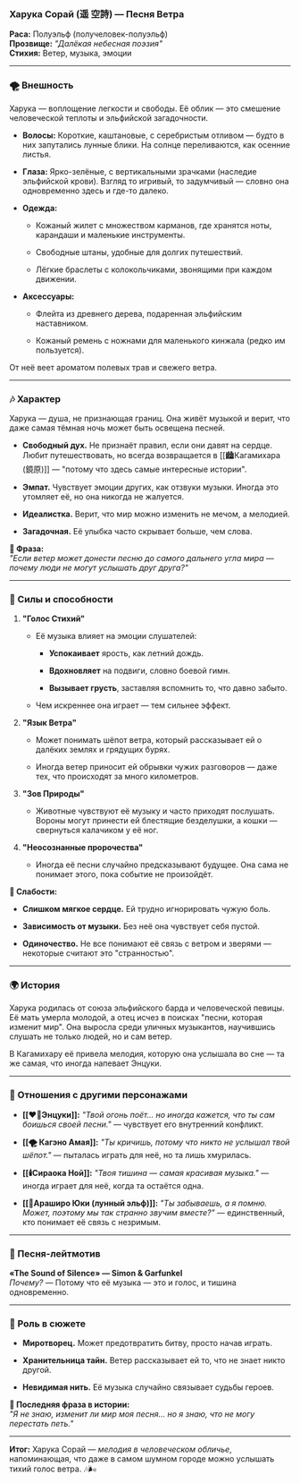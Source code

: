 ### **Харука Сорай (遥 空詩) — Песня Ветра**

**Раса:** Полуэльф (получеловек-полуэльф)  
**Прозвище:** _"Далёкая небесная поэзия"_  
**Стихия:** Ветер, музыка, эмоции

---

### **🌪️ Внешность**

Харука — воплощение легкости и свободы. Её облик — это смешение человеческой теплоты и эльфийской загадочности.

- **Волосы:** Короткие, каштановые, с серебристым отливом — будто в них запутались лунные блики. На солнце переливаются, как осенние листья.
    
- **Глаза:** Ярко-зелёные, с вертикальными зрачками (наследие эльфийской крови). Взгляд то игривый, то задумчивый — словно она одновременно здесь и где-то далеко.
    
- **Одежда:**
    
    - Кожаный жилет с множеством карманов, где хранятся ноты, карандаши и маленькие инструменты.
        
    - Свободные штаны, удобные для долгих путешествий.
        
    - Лёгкие браслеты с колокольчиками, звонящими при каждом движении.
        
- **Аксессуары:**
    
    - Флейта из древнего дерева, подаренная эльфийским наставником.
        
    - Кожаный ремень с ножнами для маленького кинжала (редко им пользуется).
        

От неё веет ароматом полевых трав и свежего ветра.

---

### **🎶 Характер**

Харука — душа, не признающая границ. Она живёт музыкой и верит, что даже самая тёмная ночь может быть освещена песней.

- **Свободный дух.** Не признаёт правил, если они давят на сердце. Любит путешествовать, но всегда возвращается в [[🏙️Кагамихара (鏡原)]] — "потому что здесь самые интересные истории".
    
- **Эмпат.** Чувствует эмоции других, как отзвуки музыки. Иногда это утомляет её, но она никогда не жалуется.
    
- **Идеалистка.** Верит, что мир можно изменить не мечом, а мелодией.
    
- **Загадочная.** Её улыбка часто скрывает больше, чем слова.
    

**🔹 Фраза:**  
_"Если ветер может донести песню до самого дальнего угла мира — почему люди не могут услышать друг друга?"_

---

### **🎼 Силы и способности**

1. **"Голос Стихий"**
    
    - Её музыка влияет на эмоции слушателей:
        
        - **Успокаивает** ярость, как летний дождь.
            
        - **Вдохновляет** на подвиги, словно боевой гимн.
            
        - **Вызывает грусть**, заставляя вспомнить то, что давно забыто.
            
    - Чем искреннее она играет — тем сильнее эффект.
        
2. **"Язык Ветра"**
    
    - Может понимать шёпот ветра, который рассказывает ей о далёких землях и грядущих бурях.
        
    - Иногда ветер приносит ей обрывки чужих разговоров — даже тех, что происходят за много километров.
        
3. **"Зов Природы"**
    
    - Животные чувствуют её музыку и часто приходят послушать. Вороны могут принести ей блестящие безделушки, а кошки — свернуться калачиком у её ног.
        
4. **"Неосознанные пророчества"**
    
    - Иногда её песни случайно предсказывают будущее. Она сама не понимает этого, пока событие не произойдёт.
        

**🔹 Слабости:**

- **Слишком мягкое сердце.** Ей трудно игнорировать чужую боль.
    
- **Зависимость от музыки.** Без неё она чувствует себя пустой.
    
- **Одиночество.** Не все понимают её связь с ветром и зверями — некоторые считают это "странностью".
    

---

### **🌍 История**

Харука родилась от союза эльфийского барда и человеческой певицы. Её мать умерла молодой, а отец исчез в поисках "песни, которая изменит мир". Она выросла среди уличных музыкантов, научившись слушать не только людей, но и сам ветер.

В Кагамихару её привела мелодия, которую она услышала во сне — та же самая, что иногда напевает Энцуки.

---

### **🤝 Отношения с другими персонажами**

- **[[❤️‍🔥Энцуки]]:** _"Твой огонь поёт... но иногда кажется, что ты сам боишься своей песни."_ — чувствует его внутренний конфликт.
    
- **[[🌪️ Кагэно Амая]]:** _"Ты кричишь, потому что никто не услышал твой шёпот."_ — пыталась играть для неё, но та лишь хмурилась.
    
- **[[🕯️Сираока Ной]]:** _"Твоя тишина — самая красивая музыка."_ — иногда играет для неё, когда та остаётся одна.
    
- **[[🧝Араширо Юки (лунный эльф)]]:** _"Ты забываешь, а я помню. Может, поэтому мы так странно звучим вместе?"_ — единственный, кто понимает её связь с незримым.
    

---

### **🎵 Песня-лейтмотив**

**«The Sound of Silence» — Simon & Garfunkel**  
_Почему?_ — Потому что её музыка — это и голос, и тишина одновременно.

---

### **🌠 Роль в сюжете**

- **Миротворец.** Может предотвратить битву, просто начав играть.
    
- **Хранительница тайн.** Ветер рассказывает ей то, что не знает никто другой.
    
- **Невидимая нить.** Её музыка случайно связывает судьбы героев.
    

**🔹 Последняя фраза в истории:**  
_"Я не знаю, изменит ли мир моя песня... но я знаю, что не могу перестать петь."_

---

**Итог:** Харука Сорай — _мелодия в человеческом обличье_, напоминающая, что даже в самом шумном городе можно услышать тихий голос ветра. 🎶🌬️